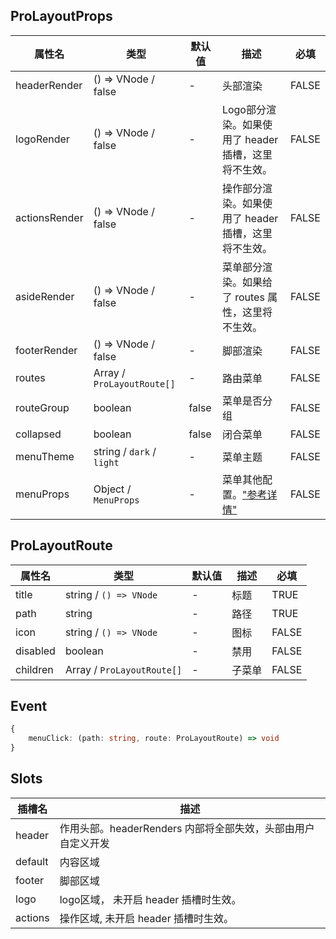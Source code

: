 ## ProLayoutProps
|属性名|类型|默认值|描述|必填|
|------|------|------|------|------|
|headerRender|() => VNode / false|-| 头部渲染 | FALSE |
|logoRender|() => VNode / false|-| Logo部分渲染。如果使用了 header 插槽，这里将不生效。 | FALSE |
|actionsRender|() => VNode / false|-|操作部分渲染。如果使用了 header 插槽，这里将不生效。 | FALSE |
|asideRender|() => VNode / false|-| 菜单部分渲染。如果给了 routes 属性，这里将不生效。 | FALSE |
|footerRender|() => VNode / false|-| 脚部渲染 | FALSE |
|routes|Array / `ProLayoutRoute[]`|-| 路由菜单 | FALSE |
| routeGroup | boolean | false | 菜单是否分组 | FALSE |
| collapsed | boolean | false | 闭合菜单 | FALSE |
| menuTheme | string / `dark` / `light` | - | 菜单主题 | FALSE |
| menuProps | Object / `MenuProps` | - | 菜单其他配置。["参考详情"](https://tdesign.tencent.com/vue-next/components/menu?tab=api "MenuProps") | FALSE |

## ProLayoutRoute
|属性名|类型|默认值|描述|必填|
|------|------|------|------|------|
|title|string / `() => VNode`|-|标题|TRUE|
|path|string|-|路径|TRUE|
|icon|string  / `() => VNode`|-|图标|FALSE|
|disabled|boolean|-|禁用|FALSE|
|children|Array / `ProLayoutRoute[]`|-|子菜单|FALSE|

## Event
```ts
{
    menuClick: (path: string, route: ProLayoutRoute) => void
}
```

## Slots
|插槽名|描述|
|------|------|
|header|作用头部。headerRenders 内部将全部失效，头部由用户自定义开发|
| default | 内容区域|
|footer | 脚部区域 |
|logo | logo区域， 未开启 header 插槽时生效。|
|actions | 操作区域, 未开启 header 插槽时生效。|
